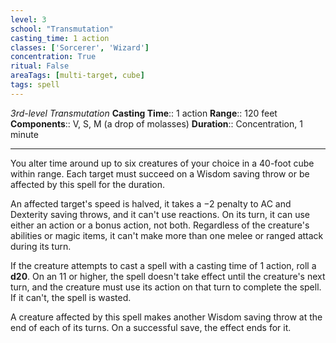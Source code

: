 ```yaml
---
level: 3
school: "Transmutation"
casting_time: 1 action
classes: ['Sorcerer', 'Wizard']
concentration: True
ritual: False
areaTags: [multi-target, cube]
tags: spell
---
```


_3rd-level Transmutation_
**Casting Time**:: 1 action
**Range**:: 120 feet
**Components**:: V, S, M (a drop of molasses)
**Duration**:: Concentration, 1 minute

---

You alter time around up to six creatures of your choice in a 40-foot cube within range. Each target must succeed on a Wisdom saving throw or be affected by this spell for the duration.

An affected target's speed is halved, it takes a −2 penalty to AC and Dexterity saving throws, and it can't use reactions. On its turn, it can use either an action or a bonus action, not both. Regardless of the creature's abilities or magic items, it can't make more than one melee or ranged attack during its turn.

If the creature attempts to cast a spell with a casting time of 1 action, roll a **d20**. On an 11 or higher, the spell doesn't take effect until the creature's next turn, and the creature must use its action on that turn to complete the spell. If it can't, the spell is wasted.

A creature affected by this spell makes another Wisdom saving throw at the end of each of its turns. On a successful save, the effect ends for it.



